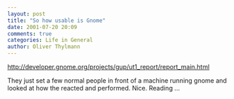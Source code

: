 ```yaml
---
layout: post
title: "So how usable is Gnome"
date: 2001-07-20 20:09
comments: true
categories: Life in General
author: Oliver Thylmann
---
```



http://developer.gnome.org/projects/gup/ut1_report/report_main.html

They just set a few normal people in front of a machine running gnome and looked at how the reacted and performed. Nice. Reading ...


